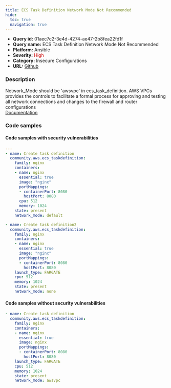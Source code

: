 ```yaml
---
title: ECS Task Definition Network Mode Not Recommended
hide:
  toc: true
  navigation: true
---
```


<style>
  .highlight .hll {
    background-color: #ff171742;
  }
  .md-content {
    max-width: 1100px;
    margin: 0 auto;
  }
</style>

-   **Query id:** 01aec7c2-3e4d-4274-ae47-2b8fea22fd1f
-   **Query name:** ECS Task Definition Network Mode Not Recommended
-   **Platform:** Ansible
-   **Severity:** <span style="color:#C00">High</span>
-   **Category:** Insecure Configurations
-   **URL:** [Github](https://github.com/Checkmarx/kics/tree/master/assets/queries/ansible/aws/ecs_task_definition_network_mode_not_recommended)

### Description
Network_Mode should be 'awsvpc' in ecs_task_definition. AWS VPCs provides the controls to facilitate a formal process for approving and testing all network connections and changes to the firewall and router configurations<br>
[Documentation](https://docs.ansible.com/ansible/latest/collections/community/aws/ecs_taskdefinition_module.html#parameter-network_mode)

### Code samples
#### Code samples with security vulnerabilities
```yaml title="Positive test num. 1 - yaml file" hl_lines="31 15"
---
- name: Create task definition
  community.aws.ecs_taskdefinition:
    family: nginx
    containers:
    - name: nginx
      essential: true
      image: "nginx"
      portMappings:
      - containerPort: 8080
        hostPort: 8080
      cpu: 512
      memory: 1024
    state: present
    network_mode: default

- name: Create task definition2
  community.aws.ecs_taskdefinition:
    family: nginx
    containers:
    - name: nginx
      essential: true
      image: "nginx"
      portMappings:
      - containerPort: 8080
        hostPort: 8080
    launch_type: FARGATE
    cpu: 512
    memory: 1024
    state: present
    network_mode: none

```


#### Code samples without security vulnerabilities
```yaml title="Negative test num. 1 - yaml file"
- name: Create task definition
  community.aws.ecs_taskdefinition:
    family: nginx
    containers:
    - name: nginx
      essential: true
      image: nginx
      portMappings:
      - containerPort: 8080
        hostPort: 8080
    launch_type: FARGATE
    cpu: 512
    memory: 1024
    state: present
    network_mode: awsvpc

```
